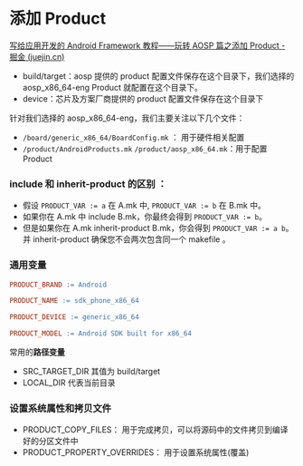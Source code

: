 # 添加 Product

[写给应用开发的 Android Framework 教程——玩转 AOSP 篇之添加 Product - 掘金 (juejin.cn)](https://juejin.cn/post/7203958049983529015)



* build/target：aosp 提供的 product 配置文件保存在这个目录下，我们选择的 aosp_x86_64-eng Product 就配置在这个目录下。
* device：芯片及方案厂商提供的 product 配置文件保存在这个目录下


针对我们选择的 aosp_x86_64-eng，我们主要关注以下几个文件：

* `/board/generic_x86_64/BoardConfig.mk` ： 用于硬件相关配置
* `/product/AndroidProducts.mk`   `/product/aosp_x86_64.mk`：用于配置 Product



### **include 和 inherit-product 的区别** ：

* 假设 `PRODUCT_VAR := a` 在 A.mk 中, `PRODUCT_VAR := b` 在 B.mk 中。
* 如果你在 A.mk 中 include B.mk，你最终会得到 `PRODUCT_VAR := b`。
* 但是如果你在 A.mk inherit-product B.mk，你会得到 `PRODUCT_VAR := a b`。并 inherit-product 确保您不会两次包含同一个 makefile 。



### **通用变量**


```makefile
PRODUCT_BRAND := Android

PRODUCT_NAME := sdk_phone_x86_64

PRODUCT_DEVICE := generic_x86_64

PRODUCT_MODEL := Android SDK built for x86_64
```

常用的**路径变量**

* SRC_TARGET_DIR 其值为 build/target
* LOCAL_DIR 代表当前目录


### 设置系统属性和拷贝文件

* PRODUCT_COPY_FILES： 用于完成拷贝，可以将源码中的文件拷贝到编译好的分区文件中
* PRODUCT_PROPERTY_OVERRIDES： 用于设置系统属性(覆盖)
